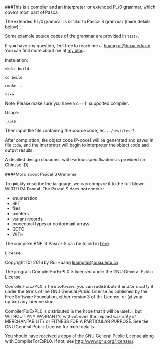 ###This is a compiler and an interpreter for extended PL/0 grammar, which covers most part of Pascal.

The extended PL/0 grammar is similar to Pascal S grammar (more details below).

Some example source codes of the grammar are provided in `test/`.

If you have any question, feel free to reach me at huangrui@buaa.edu.cn. You can find more about me at [my blog](hrlty.github.io).

Installation:

`mkdir build`

`cd build`

`cmake .. `

`make`

Note: Please make sure you have a c++11 supported compiler.

Usage:

`./pl0`

Then input the file containing the source code, ex. `../test/test2`. 

After compilation, the object code (P-code) will be generated and saved in file `code`, and the interpreter will begin to interpreter the object code and output results.

A detailed design document with various specifications is provided (in Chinese :D)

####More about Pascal S Grammar

To quickly describe the language, we can compare it to the full-blown WIRTH P4 Pascal. The Pascal S does not contain:

- enumeration
- SET
- files
- pointers
- variant records
- procedural types or conformant arrays
- GOTO
- WITH

The complete BNF of Pascal-S can be found in [here](http://www.delphifeeds.com/go/s/10435).

License:

Copyright (C) 2016 by Rui Huang huangrui@buaa.edu.cn

The program CompilerForExPL0 is licensed under the GNU General Public License.

CompilerForExPL0 is free software: you can redistribute it and/or modify it under the terms of the GNU General Public License as published by the Free Software Foundation, either version 3 of the License, or (at your option) any later version.

CompilerForExPL0 is distributed in the hope that it will be useful, but WITHOUT ANY WARRANTY; without even the implied warranty of MERCHANTABILITY or FITNESS FOR A PARTICULAR PURPOSE. See the GNU General Public License for more details.

You should have received a copy of the GNU General Public License along with CompilerForExPL0. If not, see http://www.gnu.org/licenses/.





